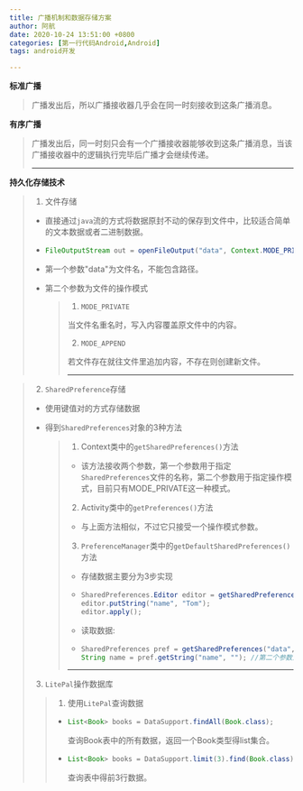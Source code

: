```yaml
---
title: 广播机制和数据存储方案
author: 阿航
date: 2020-10-24 13:51:00 +0800
categories: [第一行代码Android,Android]
tags: android开发

---
```




**标准广播**

>广播发出后，所以广播接收器几乎会在同一时刻接收到这条广播消息。

**有序广播**

>广播发出后，同一时刻只会有一个广播接收器能够收到这条广播消息，当该广播接收器中的逻辑执行完毕后广播才会继续传递。
>
>*****



**持久化存储技术**

>1. 文件存储
>
>   * 直接通过`java`流的方式将数据原封不动的保存到文件中，比较适合简单的文本数据或者二进制数据。
>
>   * ```java
>     FileOutputStream out = openFileOutput("data", Context.MODE_PRIVATE);
>     ```
>
>   * 第一个参数"data"为文件名，不能包含路径。
>
>   * 第二个参数为文件的操作模式
>
>     >1. `MODE_PRIVATE`
>     >
>     >   当文件名重名时，写入内容覆盖原文件中的内容。
>     >
>     >2. `MODE_APPEND`
>     >
>     >   若文件存在就往文件里追加内容，不存在则创建新文件。
>     >
>     >****

>2. `SharedPreference`存储
>  * 使用键值对的方式存储数据
>
>  * 得到`SharedPreferences`对象的3种方法
>
>    >1. Context类中的`getSharedPreferences()`方法
>    >
>    >   * 该方法接收两个参数，第一个参数用于指定`SharedPreferences`文件的名称，第二个参数用于指定操作模式，目前只有MODE_PRIVATE这一种模式。
>    >
>    >2. Activity类中的`getPreferences()`方法
>    >
>    >   * 与上面方法相似，不过它只接受一个操作模式参数。
>    >
>    >3. `PreferenceManager`类中的`getDefaultSharedPreferences()`方法
>    >
>    >   * 存储数据主要分为3步实现
>    >
>    >   * ```java
>    >     SharedPreferences.Editor editor = getSharedPreferences("data", MODE_PRIVATE).edit();
>    >     editor.putString("name", "Tom");
>    >     editor.apply();
>    >     ```
>    >
>    >   * 读取数据: 
>    >
>    >   * ```java
>    >     SharedPreferences pref = getSharedPreferences("data", MODE_PRIVATE);
>    >     String name = pref.getString("name", ""); //第二个参数为默认值，当传入的键找不到对应的值时返回该值
>    >     ```
>    >
>    >***
>
>3. `LitePal`操作数据库
>
>   >1. 使用`LitePal`查询数据
>   >
>   >   * ```java
>   >     List<Book> books = DataSupport.findAll(Book.class);
>   >     ```
>   >
>   >     查询Book表中的所有数据，返回一个Book类型得list集合。
>   >
>   >   * ```java
>   >     List<Book> books = DataSupport.limit(3).find(Book.class);
>   >     ```
>   >
>   >     查询表中得前3行数据。
>
>
